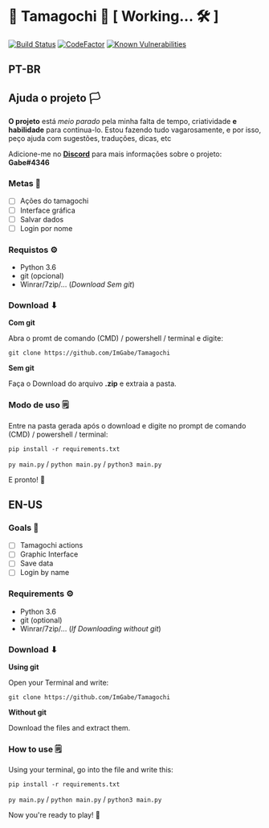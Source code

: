 # 👾‍‍ Tamagochi 👾‍‍ [ Working... 🛠 ]

[![Build Status](https://travis-ci.com/ImGabe/Tamagochi.svg?branch=master)](https://travis-ci.com/ImGabe/Tamagochi)
[![CodeFactor](https://www.codefactor.io/repository/github/imgabe/tamagochi/badge)](https://www.codefactor.io/repository/github/imgabe/tamagochi)
[![Known Vulnerabilities](https://snyk.io/test/github/ImGabe/Tamagochi/badge.svg?targetFile=requirements.txt)](https://snyk.io/test/github/ImGabe/Tamagochi?targetFile=requirements.txt)

## PT-BR

## Ajuda o projeto 🏳

**O projeto** está *meio parado* pela minha falta de tempo, criatividade __e habilidade__ para continua-lo. Estou fazendo tudo vagarosamente, e por isso, peço ajuda com sugestões, traduções, dicas, etc

Adicione-me no [**Discord**](https://discordapp.com/) para mais informações sobre o projeto: **Gabe#4346**

### Metas 📌

- [ ] Ações do tamagochi
- [ ] Interface gráfica
- [ ] Salvar dados
- [ ] Login por nome

### Requistos ⚙
* Python 3.6
* git (opcional)
* Winrar/7zip/... (*Download Sem git*)

### Download ⬇

**Com git**

Abra o promt de comando (CMD) / powershell / terminal e digite:

`git clone https://github.com/ImGabe/Tamagochi`

**Sem git**
 
Faça o Download do arquivo **.zip** e extraia a pasta.

### Modo de uso 🗒

Entre na pasta gerada após o download e digite no prompt de comando (CMD) / powershell / terminal:

`pip install -r requirements.txt`

`py main.py` / `python main.py` / `python3 main.py`

E pronto! 🎉

## EN-US 

### Goals 📌

- [ ] Tamagochi actions
- [ ] Graphic Interface
- [ ] Save data
- [ ] Login by name

### Requirements  ⚙
* Python 3.6
* git (optional)
* Winrar/7zip/... (*If Downloading without git*)

### Download ⬇

**Using git**

Open your Terminal and write:

`git clone https://github.com/ImGabe/Tamagochi`

**Without git**
 
Download the files and extract them.

### How to use 🗒

Using your terminal, go into the file and write this:

`pip install -r requirements.txt`

`py main.py` / `python main.py` / `python3 main.py`

Now you're ready to play! 🎉